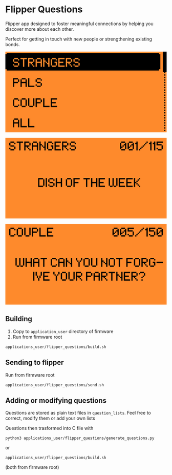 # Flipper Questions

Flipper app designed to foster meaningful connections by helping you discover more about each other.

Perfect for getting in touch with new people or strengthening existing bonds.

![menu](assets/q_menu.png)

![example](assets/q_ex1.png)

![another example](assets/q_ex2.png)

## Building
1. Copy to `application_user` directory of firmware
1. Run from firmware root
```
applications_user/flipper_questions/build.sh
```

## Sending to flipper
Run from firmware root
```
applications_user/flipper_questions/send.sh
```

## Adding or modifying questions
Questions are stored as plain text files in `question_lists`. Feel free to correct, modify them or add your own lists

Questions then trasformed into C file with
```
python3 applications_user/flipper_questions/generate_questions.py
```
or
```
applications_user/flipper_questions/build.sh
```
(both from firmware root)